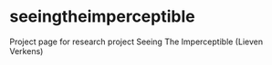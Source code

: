 # seeingtheimperceptible
Project page for research project Seeing The Imperceptible (Lieven Verkens)
